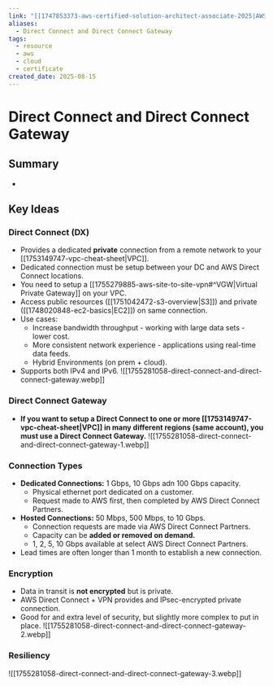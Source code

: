 ```yaml
---
link: "[[1747853373-aws-certified-solution-architect-associate-2025|AWS Certified Solution Architect Associate 2025]]"
aliases:
  - Direct Connect and Direct Connect Gateway
tags:
  - resource
  - aws
  - cloud
  - certificate
created_date: 2025-08-15
---
```

# Direct Connect and Direct Connect Gateway
## Summary
- 
## Key Ideas
### Direct Connect (DX)
- Provides a dedicated **private** connection from a remote network to your [[1753149747-vpc-cheat-sheet|VPC]].
- Dedicated connection must be setup between your DC and AWS Direct Connect locations.
- You need to setup a [[1755279885-aws-site-to-site-vpn#^VGW|Virtual Private Gateway]] on your VPC.
- Access public resources ([[1751042472-s3-overview|S3]]) and private ([[1748020848-ec2-basics|EC2]]) on same connection.
- Use cases:
	- Increase bandwidth throughput - working with large data sets - lower cost.
	- More consistent network experience - applications using real-time data feeds.
	- Hybrid Environments (on prem + cloud).
- Supports both IPv4 and IPv6.
![[1755281058-direct-connect-and-direct-connect-gateway.webp]]

### Direct Connect Gateway
- **If you want to setup a Direct Connect to one or more [[1753149747-vpc-cheat-sheet|VPC]] in many different regions (same account), you must use a Direct Connect Gateway.**
![[1755281058-direct-connect-and-direct-connect-gateway-1.webp]]

### Connection Types
- **Dedicated Connections:** 1 Gbps, 10 Gbps adn 100 Gbps capacity.
	- Physical ethernet port dedicated on a customer.
	- Request made to AWS first, then completed by AWS Direct Connect Partners.
- **Hosted Connections:** 50 Mbps, 500 Mbps, to 10 Gbps.
	- Connection requests are made via AWS Direct Connect Partners.
	- Capacity can be **added or removed on demand.**
	- 1, 2, 5, 10 Gbps available at select AWS Direct Connect Partners.
- Lead times are often longer than 1 month to establish a new connection.

### Encryption
- Data in transit is **not encrypted** but is private.
- AWS Direct Connect + VPN provides and IPsec-encrypted private connection.
- Good for and extra level of security, but slightly more complex to put in place.
![[1755281058-direct-connect-and-direct-connect-gateway-2.webp]]

### Resiliency
![[1755281058-direct-connect-and-direct-connect-gateway-3.webp]]

